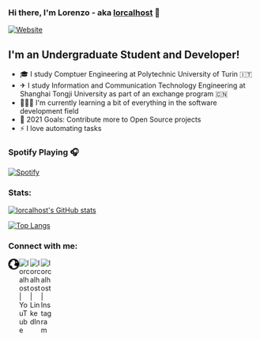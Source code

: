 ### Hi there, I'm Lorenzo - aka [lorcalhost][website] 👋
[![Website](https://img.shields.io/website?label=lorcalhost.com&style=for-the-badge&url=https%3A%2F%2Florcalhost.com)](https://lorcalhost.com)

## I'm an Undergraduate Student and Developer!
- 🎓 I study Comptuer Engineering at Polytechnic University of Turin :it:
- ✈ I study Information and Communication Technology Engineering at Shanghai Tongji University as part of an exchange program :cn:
- 👨🏻‍💻  I'm currently learning a bit of everything in the software development field
- 🥅 2021 Goals: Contribute more to Open Source projects
- ⚡ I love automating tasks

### Spotify Playing 🎧

[![Spotify](https://novatorem-nu-umber.vercel.app/api/spotify)](https://open.spotify.com/user/1169233185)

### Stats:

[![lorcalhost's GitHub stats](https://github-readme-stats-alpha-rust.vercel.app/api?username=lorcalhost)](https://github.com/anuraghazra/github-readme-stats)

[![Top Langs](https://github-readme-stats.vercel.app/api/top-langs/?username=lorcalhost&layout=compact&langs_count=10)](https://github.com/anuraghazra/github-readme-stats)

### Connect with me:

[<img align="left" alt="lorcalhost.com" width="22px" src="https://raw.githubusercontent.com/iconic/open-iconic/master/svg/globe.svg" />][website]
[<img align="left" alt="lorcalhost | YouTube" width="22px" src="https://cdn.jsdelivr.net/npm/simple-icons@v3/icons/youtube.svg" />][youtube]
[<img align="left" alt="lorcalhost | LinkedIn" width="22px" src="https://cdn.jsdelivr.net/npm/simple-icons@v3/icons/linkedin.svg" />][linkedin]
[<img align="left" alt="lorcalhost | Instagram" width="22px" src="https://cdn.jsdelivr.net/npm/simple-icons@v3/icons/instagram.svg" />][instagram]

[website]: https://lorcalhost.com
[youtube]: https://www.youtube.com/channel/UChxgTPA-zBJPfB7u7WeAE7w
[instagram]: https://instagram.com/lollocll
[linkedin]: https://www.linkedin.com/in/callegarilorenzo/
